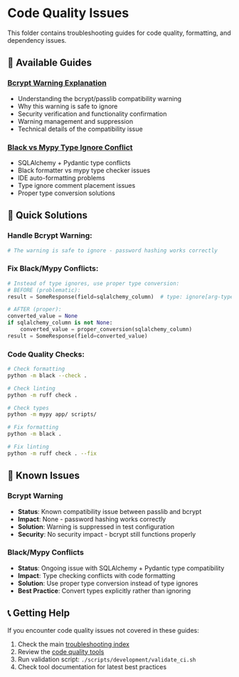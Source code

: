 # Code Quality Issues

This folder contains troubleshooting guides for code quality, formatting, and dependency issues.

## 📁 Available Guides

### **[Bcrypt Warning Explanation](./bcrypt-warning-explanation.md)**
- Understanding the bcrypt/passlib compatibility warning
- Why this warning is safe to ignore
- Security verification and functionality confirmation
- Warning management and suppression
- Technical details of the compatibility issue

### **[Black vs Mypy Type Ignore Conflict](./black-mypy-type-ignore-conflict.md)**
- SQLAlchemy + Pydantic type conflicts
- Black formatter vs mypy type checker issues
- IDE auto-formatting problems
- Type ignore comment placement issues
- Proper type conversion solutions

## 🚀 Quick Solutions

### Handle Bcrypt Warning:
```bash
# The warning is safe to ignore - password hashing works correctly

```

### Fix Black/Mypy Conflicts:
```python
# Instead of type ignores, use proper type conversion:
# BEFORE (problematic):
result = SomeResponse(field=sqlalchemy_column)  # type: ignore[arg-type]

# AFTER (proper):
converted_value = None
if sqlalchemy_column is not None:
    converted_value = proper_conversion(sqlalchemy_column)
result = SomeResponse(field=converted_value)
```

### Code Quality Checks:
```bash
# Check formatting
python -m black --check .

# Check linting
python -m ruff check .

# Check types
python -m mypy app/ scripts/

# Fix formatting
python -m black .

# Fix linting
python -m ruff check . --fix
```

## 🔧 Known Issues

### Bcrypt Warning
- **Status**: Known compatibility issue between passlib and bcrypt
- **Impact**: None - password hashing works correctly
- **Solution**: Warning is suppressed in test configuration
- **Security**: No security impact - bcrypt still functions properly

### Black/Mypy Conflicts
- **Status**: Ongoing issue with SQLAlchemy + Pydantic type compatibility
- **Impact**: Type checking conflicts with code formatting
- **Solution**: Use proper type conversion instead of type ignores
- **Best Practice**: Convert types explicitly rather than ignoring

## 📞 Getting Help

If you encounter code quality issues not covered in these guides:
1. Check the main [troubleshooting index](../TROUBLESHOOTING_README.md)
2. Review the [code quality tools](../../tutorials/testing-and-development.md)
3. Run validation script: `./scripts/development/validate_ci.sh`
4. Check tool documentation for latest best practices
